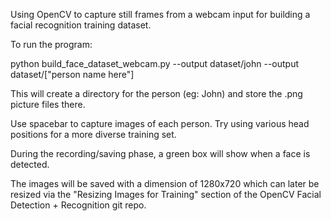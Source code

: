 Using OpenCV to capture still frames from a webcam input for building a facial recognition training dataset. 

To run the program:

python build_face_dataset_webcam.py --output dataset/john
--output dataset/["person name here"]

This will create a directory for the person (eg: John) and store the .png picture files there.

Use spacebar to capture images of each person. Try using various head positions for a more diverse training set.

During the recording/saving phase, a green box will show when a face is detected. 

The images will be saved with a dimension of 1280x720 which can later be resized via the "Resizing Images for Training" section of the OpenCV Facial Detection + Recognition git repo.
